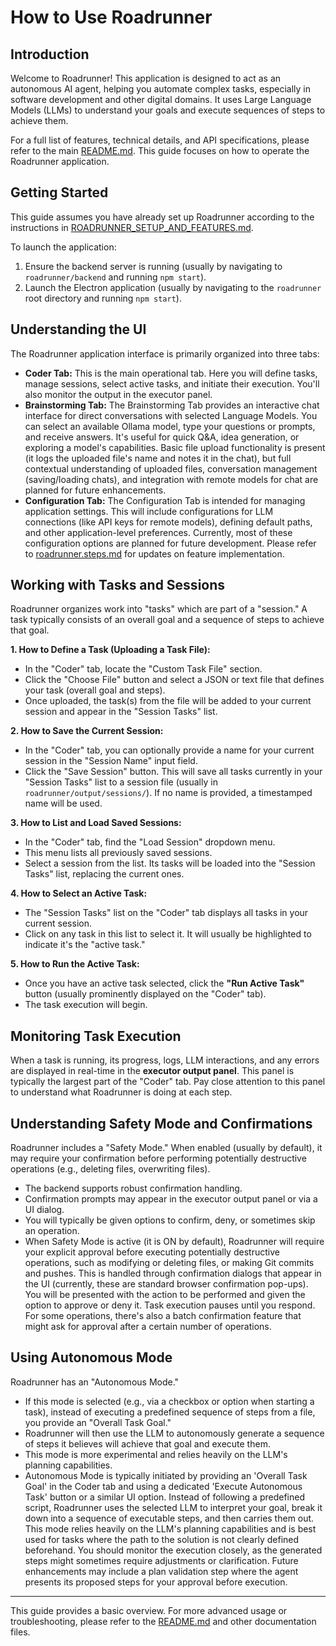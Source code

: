# How to Use Roadrunner

## Introduction

Welcome to Roadrunner! This application is designed to act as an autonomous AI agent, helping you automate complex tasks, especially in software development and other digital domains. It uses Large Language Models (LLMs) to understand your goals and execute sequences of steps to achieve them.

For a full list of features, technical details, and API specifications, please refer to the main [README.md](./README.md). This guide focuses on how to operate the Roadrunner application.

## Getting Started

This guide assumes you have already set up Roadrunner according to the instructions in [ROADRUNNER_SETUP_AND_FEATURES.md](./ROADRUNNER_SETUP_AND_FEATURES.md).

To launch the application:
1.  Ensure the backend server is running (usually by navigating to `roadrunner/backend` and running `npm start`).
2.  Launch the Electron application (usually by navigating to the `roadrunner` root directory and running `npm start`).

## Understanding the UI

The Roadrunner application interface is primarily organized into three tabs:

*   **Coder Tab:** This is the main operational tab. Here you will define tasks, manage sessions, select active tasks, and initiate their execution. You'll also monitor the output in the executor panel.
*   **Brainstorming Tab:** The Brainstorming Tab provides an interactive chat interface for direct conversations with selected Language Models. You can select an available Ollama model, type your questions or prompts, and receive answers. It's useful for quick Q&A, idea generation, or exploring a model's capabilities. Basic file upload functionality is present (it logs the uploaded file's name and notes it in the chat), but full contextual understanding of uploaded files, conversation management (saving/loading chats), and integration with remote models for chat are planned for future enhancements.
*   **Configuration Tab:** The Configuration Tab is intended for managing application settings. This will include configurations for LLM connections (like API keys for remote models), defining default paths, and other application-level preferences. Currently, most of these configuration options are planned for future development. Please refer to [roadrunner.steps.md](./roadrunner.steps.md) for updates on feature implementation.

## Working with Tasks and Sessions

Roadrunner organizes work into "tasks" which are part of a "session." A task typically consists of an overall goal and a sequence of steps to achieve that goal.

**1. How to Define a Task (Uploading a Task File):**
   - In the "Coder" tab, locate the "Custom Task File" section.
   - Click the "Choose File" button and select a JSON or text file that defines your task (overall goal and steps).
   - Once uploaded, the task(s) from the file will be added to your current session and appear in the "Session Tasks" list.

**2. How to Save the Current Session:**
   - In the "Coder" tab, you can optionally provide a name for your current session in the "Session Name" input field.
   - Click the "Save Session" button. This will save all tasks currently in your "Session Tasks" list to a session file (usually in `roadrunner/output/sessions/`). If no name is provided, a timestamped name will be used.

**3. How to List and Load Saved Sessions:**
   - In the "Coder" tab, find the "Load Session" dropdown menu.
   - This menu lists all previously saved sessions.
   - Select a session from the list. Its tasks will be loaded into the "Session Tasks" list, replacing the current ones.

**4. How to Select an Active Task:**
   - The "Session Tasks" list on the "Coder" tab displays all tasks in your current session.
   - Click on any task in this list to select it. It will usually be highlighted to indicate it's the "active task."

**5. How to Run the Active Task:**
   - Once you have an active task selected, click the **"Run Active Task"** button (usually prominently displayed on the "Coder" tab).
   - The task execution will begin.

## Monitoring Task Execution

When a task is running, its progress, logs, LLM interactions, and any errors are displayed in real-time in the **executor output panel**. This panel is typically the largest part of the "Coder" tab. Pay close attention to this panel to understand what Roadrunner is doing at each step.

## Understanding Safety Mode and Confirmations

Roadrunner includes a "Safety Mode." When enabled (usually by default), it may require your confirmation before performing potentially destructive operations (e.g., deleting files, overwriting files).
- The backend supports robust confirmation handling.
- Confirmation prompts may appear in the executor output panel or via a UI dialog.
- You will typically be given options to confirm, deny, or sometimes skip an operation.
- When Safety Mode is active (it is ON by default), Roadrunner will require your explicit approval before executing potentially destructive operations, such as modifying or deleting files, or making Git commits and pushes. This is handled through confirmation dialogs that appear in the UI (currently, these are standard browser confirmation pop-ups). You will be presented with the action to be performed and given the option to approve or deny it. Task execution pauses until you respond. For some operations, there's also a batch confirmation feature that might ask for approval after a certain number of operations.

## Using Autonomous Mode

Roadrunner has an "Autonomous Mode."
- If this mode is selected (e.g., via a checkbox or option when starting a task), instead of executing a predefined sequence of steps from a file, you provide an "Overall Task Goal."
- Roadrunner will then use the LLM to autonomously generate a sequence of steps it believes will achieve that goal and execute them.
- This mode is more experimental and relies heavily on the LLM's planning capabilities.
- Autonomous Mode is typically initiated by providing an 'Overall Task Goal' in the Coder tab and using a dedicated 'Execute Autonomous Task' button or a similar UI option. Instead of following a predefined script, Roadrunner uses the selected LLM to interpret your goal, break it down into a sequence of executable steps, and then carries them out. This mode relies heavily on the LLM's planning capabilities and is best used for tasks where the path to the solution is not clearly defined beforehand. You should monitor the execution closely, as the generated steps might sometimes require adjustments or clarification. Future enhancements may include a plan validation step where the agent presents its proposed steps for your approval before execution.

---
This guide provides a basic overview. For more advanced usage or troubleshooting, please refer to the [README.md](./README.md) and other documentation files.
